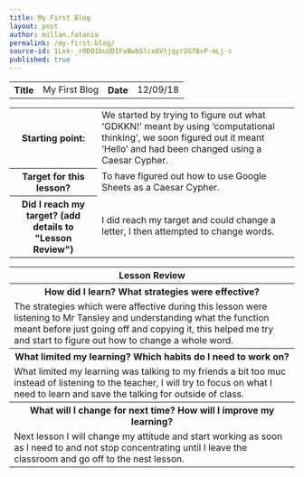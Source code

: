 ```yaml
---
title: My First Blog
layout: post
author: millan.fatania
permalink: /my-first-blog/
source-id: 1Lek-_r0D01buUDIFxBwbSlcx6Vtjqyr2GfBvP-mLj-c
published: true
---
```

<table>
  <tr>
    <th>Title</th>
    <td>My First Blog</td>
    <th>Date</th>
    <td>12/09/18</td>
  </tr>
</table>


<table>
  <tr>
    <th>Starting point:</th>
    <td>We started by trying to figure out what 'GDKKN!' meant by using ‘computational thinking’, we soon figured out it meant ‘Hello’ and had been changed using a Caesar Cypher.</td>
  </tr>
  <tr>
    <th>Target for this lesson?</th>
    <td>To have figured out how to use Google Sheets as a Caesar Cypher.</td>
  </tr>
  <tr>
    <th>Did I reach my target? 
(add details to "Lesson Review")</th>
    <td>I did reach my target and could change a letter, I then attempted to change words.</td>
  </tr>
</table>


<table>
  <tr>
    <th>Lesson Review</th>
  </tr>
  <tr>
    <th>How did I learn? What strategies were effective? </th>
  </tr>
  <tr>
    <td>The strategies which were affective during this lesson were listening to Mr Tansley and understanding what the function meant before just going off and copying it, this helped me try and start to figure out how to change a whole word.
    </td>
  </tr>
  <tr>
    <th>What limited my learning? Which habits do I need to work on? </th>
  </tr>
  <tr>
    <td>What limited my learning was talking to my friends a bit too muc instead of listening to the teacher, I will try to focus on what I need to learn and save the talking for outside of class.</td>
  </tr>
  <tr>
    <th>What will I change for next time? How will I improve my learning?</th>
  </tr>
  <tr>
    <td>Next lesson I will change my attitude and start working as soon as I need to and not stop concentrating until I leave the classroom and go off to the nest lesson.</td>
  </tr>
</table>


